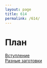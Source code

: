 ```yaml
---
layout: page
title: 614
permalink: /614/
---
```


# План
<a href="/614/1">Вступление</a><br>
<a href="/614/2">Разные заготовки</a><br>
